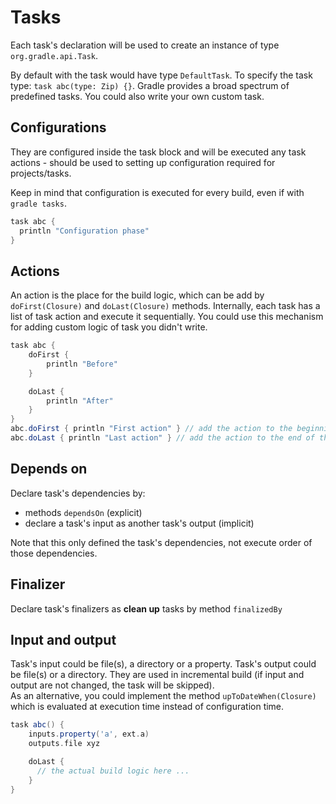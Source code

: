 # Tasks

Each task's declaration will be used to create an instance of type `org.gradle.api.Task`.

By default with the task would have type `DefaultTask`. To specify the task type: `task abc(type: Zip) {}`. Gradle provides a broad spectrum of predefined tasks. You could also write your own custom task.

## Configurations

They are configured inside the task block and will be executed any task actions - should be used to setting up configuration required for projects/tasks.

Keep in mind that configuration is executed for every build, even if with `gradle tasks`.

```groovy
task abc {
  println "Configuration phase"
}
```

## Actions

An action is the place for the build logic, which can be add by `doFirst(Closure)` and `doLast(Closure)` methods. Internally, each task has a list of task action and execute it sequentially. You could use this mechanism for adding custom logic of task you didn't write.

```groovy
task abc {
    doFirst {
        println "Before"
    }

    doLast {
        println "After"
    }
}
abc.doFirst { println "First action" } // add the action to the beginning of the list
abc.doLast { println "Last action" } // add the action to the end of the list
```

## Depends on

Declare task's dependencies by:

* methods `dependsOn` (explicit)
* declare a task's input as another task's output (implicit)

Note that this only defined the task's dependencies, not execute order of those dependencies.

## Finalizer

Declare task's finalizers as **clean up** tasks by method `finalizedBy`

## Input and output

Task's input could be file(s), a directory or a property. Task's output could be file(s) or a directory. They are used in incremental build (if input and output are not changed, the task will be skipped).  
As an alternative, you could implement the method `upToDateWhen(Closure)` which is evaluated at execution time instead of configuration time.

```groovy
task abc() {
    inputs.property('a', ext.a)
    outputs.file xyz

    doLast {
      // the actual build logic here ...
    }
}
```

